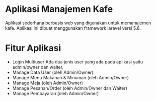 # Aplikasi Manajemen Kafe
Aplikasi sederhana berbasis web yang digunakan untuk memanajemen kafe. Aplikasi ini dibuat menggunakan framework laravel versi 5.6.
# Fitur Aplikasi
- Login Multiuser
    Ada dua jenis user yang ada pada aplikasi yaitu admin/owner dan waiter.
- Manage Data User (oleh Admin/Owner)
- Manage Menu Makanan & Minuman (oleh Admin/Owner)
- Manage Meja (oleh Admin/Owner)
- Manage Pesanan/Order (oleh Admin/Owner dan Waiter)
- Manage Pembayaran (oleh Admin/Owner)
